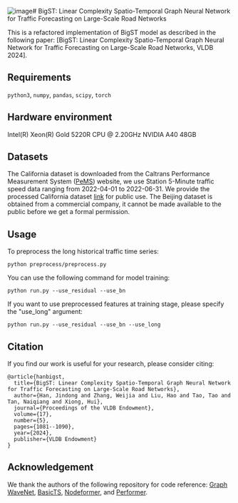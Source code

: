 ![image](https://github.com/user-attachments/assets/069babb3-0956-4a35-a935-c4816a1c722b)# BigST: Linear Complexity Spatio-Temporal Graph Neural Network for Traffic Forecasting on Large-Scale Road Networks

This is a refactored implementation of BigST model as described in the following paper: [BigST: Linear Complexity Spatio-Temporal Graph Neural Network for Traffic Forecasting on Large-Scale Road Networks, VLDB 2024].

## Requirements
`python3`, `numpy`, `pandas`, `scipy`, `torch`

## Hardware environment
Intel(R) Xeon(R) Gold 5220R CPU @ 2.20GHz
NVIDIA A40 48GB

## Datasets
The California dataset is downloaded from the Caltrans Performance Measurement System ([PeMS](https://pems.dot.ca.gov/?dnode=Clearinghouse&type=station_5min&district_id=3&submit=Submit)) website, we use Station 5-Minute traffic speed data ranging from 2022-04-01 to 2022-06-31. We provide the processed California dataset [link](https://drive.google.com/drive/folders/1BPo5GczJd6OENZp-VgFVQ-Oo-wqC9GPT?usp=drive_link) for public use.
The Beijing dataset is obtained from a commercial company, it cannot be made available to the public before we get a formal permission.

## Usage
To preprocess the long historical traffic time series:

```
python preprocess/preprocess.py
```

You can use the following command for model training:

```
python run.py --use_residual --use_bn
```

If you want to use preprocessed features at training stage, please specify the "use_long" argument:

```
python run.py --use_residual --use_bn --use_long
```

## Citation
If you find our work is useful for your research, please consider citing:

```
@article{hanbigst,
  title={BigST: Linear Complexity Spatio-Temporal Graph Neural Network for Traffic Forecasting on Large-Scale Road Networks},
  author={Han, Jindong and Zhang, Weijia and Liu, Hao and Tao, Tao and Tan, Naiqiang and Xiong, Hui},
  journal={Proceedings of the VLDB Endowment},
  volume={17},
  number={5},
  pages={1081--1090},
  year={2024},
  publisher={VLDB Endowment}
}
```

## Acknowledgement
We thank the authors of the following repository for code reference:
[Graph WaveNet](https://github.com/nnzhan/Graph-WaveNet), [BasicTS](https://github.com/zezhishao/BasicTS), [Nodeformer](https://github.com/qitianwu/NodeFormer), and [Performer](https://github.com/lucidrains/performer-pytorch).
